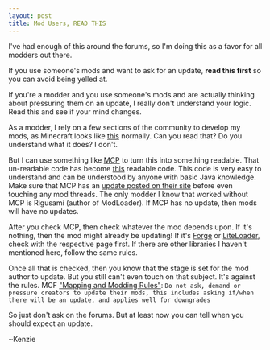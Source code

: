 ```yaml
---
layout: post
title: Mod Users, READ THIS
---
```

I've had enough of this around the forums, so I'm doing this as a favor for all modders out there.

If you use someone's mods and want to ask for an update, **read this first** so you can avoid being yelled at.

If you're a modder and you use someone's mods and are actually thinking about pressuring them on an update, I really don't understand your logic. Read this and see if your mind changes.



As a modder, I rely on a few sections of the community to develop my mods, as Minecraft looks like [this](https://gist.github.com/kenzierocks/0e95df56e3a5ccb2c124) normally. Can you read that? Do you understand what it does? I don't.

But I can use something like [MCP](http://mcp.ocean-labs.de/page.php?4) to turn this into something readable. That un-readable code has become [this](https://gist.github.com/kenzierocks/05a8c19f1df67e355087) readable code. This code is very easy to understand and can be understood by anyone with basic Java knowledge. Make sure that MCP has an [update posted on their site](http://mcp.ocean-labs.de/download.php?list.2) before even touching any mod threads. The only modder I know that worked without MCP is Rigusami (author of ModLoader). If MCP has no update, then mods will have no updates.

After you check MCP, then check whatever the mod depends upon. If it's nothing, then the mod might already be updating! If it's [Forge](http://www.minecraftforge.net/forum/index.php?board=3.0) or [LiteLoader](http://www.minecraftforum.net/forums/mapping-and-modding/minecraft-mods/1290155-liteloader-for-minecraft-1-7-10), check with the respective page first. If there are other libraries I haven't mentioned here, follow the same rules.

Once all that is checked, then you know that the stage is set for the mod author to update. But you still can't even touch on that subject. It's against the rules.
MCF ["Mapping and Modding Rules"](http://www.minecraftforum.net/forums/forums/forum-discussion-info/2128381-mapping-and-modding-rules):
`Do not ask, demand or pressure creators to update their mods, this includes asking if/when there will be an update, and applies well for downgrades`

So just don't ask on the forums. But at least now you can tell when you should expect an update.

~Kenzie
